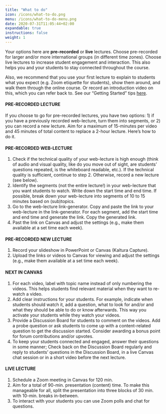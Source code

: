 ```yaml
---
title: "What to do"
icon: /icons/what-to-do.png
menu: /icons/what-to-do-menu.png
date: 2020-07-31T11:05:44+02:00
expandable: true
instructions: false
weight: 1
---
```


Your options here are **pre-recorded** or **live** lectures. Choose pre-recorded for larger and/or more international groups (in different time zones). Choose live lectures to increase student engagement and interaction. This also helps you and your students to stay connected throughout the course.

Also, we recommend that you use your first lecture to explain to students what you expect (e.g. Zoom etiquette for students), show them around, and walk them through the online course. Or record an introduction video on this, which you can refer back to. See our “Getting Started” tips [here](../#tips).

#### PRE-RECORDED LECTURE
If you choose to go for pre-recorded lectures, you have two options: 1) if you have a previously recorded web-lecture, turn them into segments, or 2) you can record a new lecture. Aim for a maximum of 15-minutes per video and 45 minutes of total content to replace a 2-hour lecture. Here’s how to do it.

#### PRE-RECORDED WEB-LECTURE
1. Check if the technical quality of your web-lecture is high enough (think of audio and visual quality, like do you move out of sight, are students’ questions repeated, is the whiteboard readable, etc.). If the technical quality is sufficient, continue to step 2. Otherwise, record a new lecture (see below).
2. Identify the segments (not the entire lecture!) in your web-lecture that you want students to watch. Write down the start time and end time. If possible, break down your web-lecture into segments of 10 to 15 minutes based on (sub)topics.
3. Go to the web-lecture link-generator. Copy and paste the link to your web-lecture in the link-generator. For each segment, add the start time and end time and generate the link. Copy the generated link.
4. Past the link on Canvas and adjust the settings (e.g., make them available at a set time each week).

#### PRE-RECORDED NEW LECTURE
1. Record your slideshow in PowerPoint or Canvas (Kaltura Capture).
2. Upload the links or videos to Canvas for viewing and adjust the settings (e.g., make them available at a set time each week).

#### NEXT IN CANVAS
1. For each video, label with topic name instead of only numbering the videos. This helps students find relevant material when they want to re-watch a video.
2. Add clear instructions for your students. For example, indicate when students should watch it, add a question, what to look for and/or and what they should be able to do or know afterwards. This way you activate your students while they watch your videos.
3. Provide a Discussion Board for students to comment on the videos. Add a probe question or ask students to come up with a content-related question to get the discussion started. Consider awarding a bonus point for forum contributions and/or upvotes.
4. To keep your students connected and engaged, answer their questions in some manner; Check back on the Discussion Board regularly and reply to students’ questions in the Discussion Board, in a live Canvas chat session or in a short video before the next lecture.

#### LIVE LECTURE
1. Schedule a Zoom meeting in Canvas for 120 min.
2. Aim for a total of 90-min. presentation (content) time. To make this manageable for all, split the presentation into three blocks of 30 min. with 10-min. breaks in-between.
3. To interact with your students you can use Zoom polls and chat for questions.
